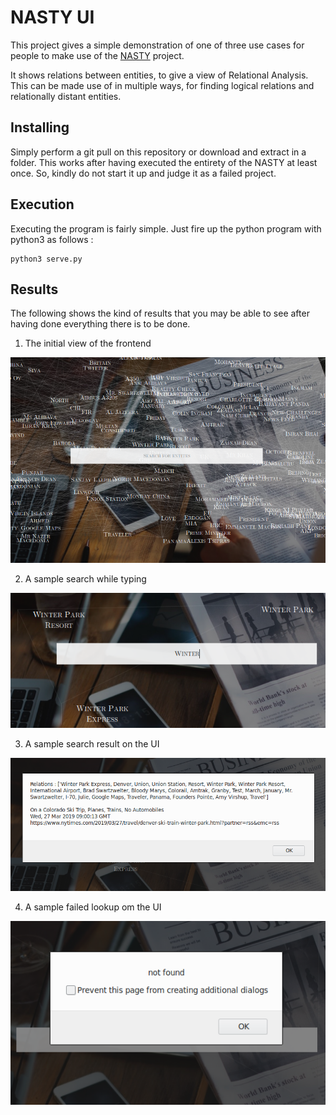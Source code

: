 # NASTY UI

This project gives a simple demonstration of one of three use cases for people to make use of the [NASTY](https://github.com/supratikchatterjee16/NASTY) project.

It shows relations between entities, to give a view of Relational Analysis. This can be made use of in multiple ways, for finding logical relations and relationally distant entities.

## Installing

Simply perform a git pull on this repository or download and extract in a folder. This works after having executed the entirety of the NASTY at least once. So, kindly do not start it up and judge it as a failed project.

## Execution

Executing the program is fairly simple. Just fire up the python program with python3 as follows :

```shell
python3 serve.py
```

## Results

The following shows the kind of results that you may be able to see after having done everything there is to be done.

1. The initial view of the frontend

![Initial run for the UI](images/frontend.png?raw=True "Frontend initial landing page")

2. A sample search while typing

![Sample search](images/frontend_search.png?raw=True "Static search on the frontend")

3. A sample search result on the UI

![Sample search](images/frontend_success.png?raw=True "Search result")

4. A sample failed lookup om the UI

![Sample search](images/frontend_fail.png?raw=True "Static search on the frontend")
